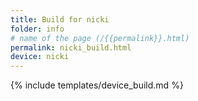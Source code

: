 ```yaml
---
title: Build for nicki
folder: info
# name of the page (/{{permalink}}.html)
permalink: nicki_build.html
device: nicki
---
```

{% include templates/device_build.md %}
